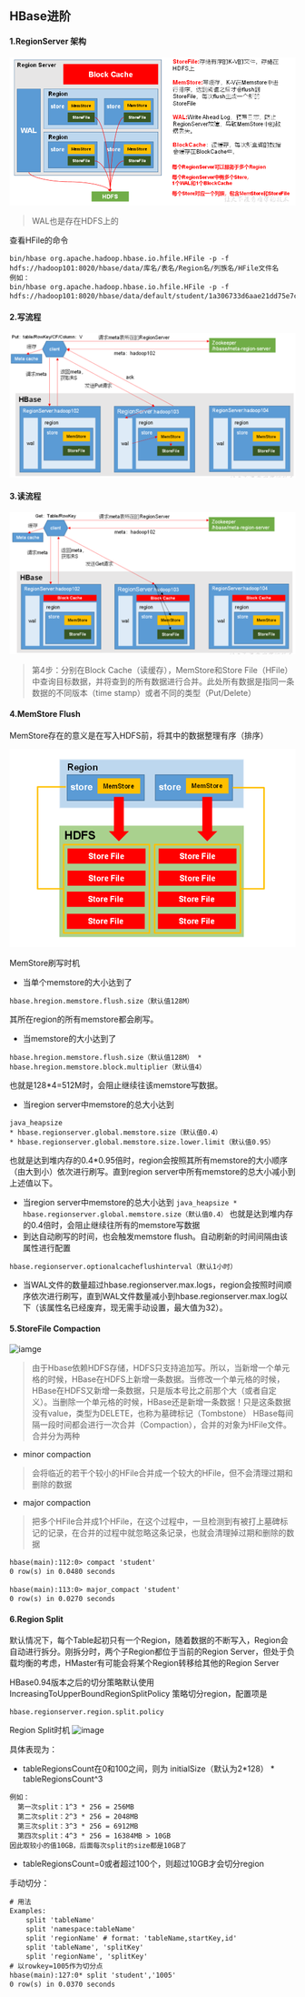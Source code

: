 ## HBase进阶

#### 1.RegionServer 架构
![image](images/RegionServer架构.png)

> WAL也是存在HDFS上的

查看HFile的命令
```
bin/hbase org.apache.hadoop.hbase.io.hfile.HFile -p -f hdfs://hadoop101:8020/hbase/data/库名/表名/Region名/列族名/HFile文件名
例如：
bin/hbase org.apache.hadoop.hbase.io.hfile.HFile -p -f hdfs://hadoop101:8020/hbase/data/default/student/1a306733d6aae21dd75e7c84d867ae2d/info/f0c0115f486c4297815c8ed011b66c72
```

#### 2.写流程
![image](images/HBase写流程.png)

#### 3.读流程
![image](images/HBase读流程.png)

> 第4步：分别在Block Cache（读缓存），MemStore和Store File（HFile）中查询目标数据，并将查到的所有数据进行合并。此处所有数据是指同一条数据的不同版本（time stamp）或者不同的类型（Put/Delete）

#### 4.MemStore Flush
MemStore存在的意义是在写入HDFS前，将其中的数据整理有序（排序）

![image](images/MemStore的Flush机制.png)

MemStore刷写时机
- 当单个memstore的大小达到了
```
hbase.hregion.memstore.flush.size（默认值128M）
```
其所在region的所有memstore都会刷写。
- 当memstore的大小达到了
```
hbase.hregion.memstore.flush.size（默认值128M） * hbase.hregion.memstore.block.multiplier（默认值4）
```
也就是128*4=512M时，会阻止继续往该memstore写数据。
- 当region server中memstore的总大小达到
```
java_heapsize
* hbase.regionserver.global.memstore.size（默认值0.4）
* hbase.regionserver.global.memstore.size.lower.limit（默认值0.95）
```
也就是达到堆内存的0.4*0.95倍时，region会按照其所有memstore的大小顺序（由大到小）依次进行刷写。直到region server中所有memstore的总大小减小到上述值以下。
- 当region server中memstore的总大小达到
```java_heapsize * hbase.regionserver.global.memstore.size（默认值0.4）```
也就是达到堆内存的0.4倍时，会阻止继续往所有的memstore写数据
- 到达自动刷写的时间，也会触发memstore flush。自动刷新的时间间隔由该属性进行配置
```
hbase.regionserver.optionalcacheflushinterval（默认1小时）
```
- 当WAL文件的数量超过hbase.regionserver.max.logs，region会按照时间顺序依次进行刷写，直到WAL文件数量减小到hbase.regionserver.max.log以下（该属性名已经废弃，现无需手动设置，最大值为32）。

#### 5.StoreFile Compaction
![iamge](images/StoreFile合并.png)
> 由于Hbase依赖HDFS存储，HDFS只支持追加写。所以，当新增一个单元格的时候，HBase在HDFS上新增一条数据。当修改一个单元格的时候，HBase在HDFS又新增一条数据，只是版本号比之前那个大（或者自定义）。当删除一个单元格的时候，HBase还是新增一条数据！只是这条数据没有value，类型为DELETE，也称为墓碑标记（Tombstone）
HBase每间隔一段时间都会进行一次合并（Compaction），合并的对象为HFile文件。合并分为两种
- minor compaction
> 会将临近的若干个较小的HFile合并成一个较大的HFile，但不会清理过期和删除的数据
- major compaction
> 把多个HFile合并成1个HFile，在这个过程中，一旦检测到有被打上墓碑标记的记录，在合并的过程中就忽略这条记录，也就会清理掉过期和删除的数据

```
hbase(main):112:0> compact 'student'
0 row(s) in 0.0480 seconds

hbase(main):113:0> major_compact 'student'
0 row(s) in 0.0270 seconds
```
#### 6.Region Split
默认情况下，每个Table起初只有一个Region，随着数据的不断写入，Region会自动进行拆分。刚拆分时，两个子Region都位于当前的Region Server，但处于负载均衡的考虑，HMaster有可能会将某个Region转移给其他的Region Server

HBase0.94版本之后的切分策略默认使用 IncreasingToUpperBoundRegionSplitPolicy 策略切分region，配置项是
```
hbase.regionserver.region.split.policy
```

Region Split时机
![image](images/Region的Split机制.png)

具体表现为：
- tableRegionsCount在0和100之间，则为
  	initialSize（默认为2*128） *  tableRegionsCount^3
```
例如：
  第一次split：1^3 * 256 = 256MB 
  第二次split：2^3 * 256 = 2048MB 
  第三次split：3^3 * 256 = 6912MB 
  第四次split：4^3 * 256 = 16384MB > 10GB
因此取较小的值10GB，后面每次split的size都是10GB了
```
- tableRegionsCount=0或者超过100个，则超过10GB才会切分region

手动切分：
```
# 用法
Examples:
    split 'tableName'
    split 'namespace:tableName'
    split 'regionName' # format: 'tableName,startKey,id'
    split 'tableName', 'splitKey'
    split 'regionName', 'splitKey'
# 以rowkey=1005作为切分点
hbase(main):127:0* split 'student','1005'
0 row(s) in 0.0370 seconds
```
